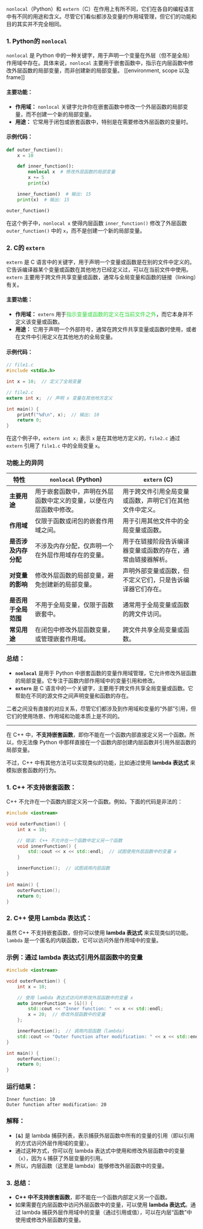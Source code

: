 `nonlocal`（Python）和 `extern`（C）在作用上有所不同，它们在各自的编程语言中有不同的用途和含义。尽管它们看似都涉及变量的作用域管理，但它们的功能和目的其实并不完全相同。

### 1. **Python的 `nonlocal`**

`nonlocal` 是 Python 中的一种关键字，用于声明一个变量在外层（但不是全局）作用域中存在。具体来说，`nonlocal` 主要用于嵌套函数中，指示在内层函数中修改外层函数的局部变量，而非创建新的局部变量。
[[environment, scope 以及 frame]]

#### 主要功能：

- **作用域：** `nonlocal` 关键字允许你在嵌套函数中修改一个外层函数的局部变量，而不创建一个新的局部变量。
- **用途：** 它常用于闭包或嵌套函数中，特别是在需要修改外层函数的变量时。

#### 示例代码：

```python
def outer_function():
    x = 10

    def inner_function():
        nonlocal x  # 修改外层函数的局部变量
        x += 5
        print(x)

    inner_function()  # 输出: 15
    print(x)  # 输出: 15

outer_function()
```

在这个例子中，`nonlocal x` 使得内层函数 `inner_function()` 修改了外层函数 `outer_function()` 中的 `x`，而不是创建一个新的局部变量。

### 2. **C的 `extern`**

`extern` 是 C 语言中的关键字，用于声明一个变量或函数是在别的文件中定义的。它告诉编译器某个变量或函数在其他地方已经定义过，可以在当前文件中使用。`extern` 主要用于跨文件共享变量或函数，通常与全局变量和函数的链接（linking）有关。

#### 主要功能：

- **作用域：** `extern` 用于<font color="#31d83b">指示变量或函数的定义在当前文件之外</font>，而它本身并不定义该变量或函数。
- **用途：** 它用于声明一个外部符号，通常在跨文件共享变量或函数时使用，或者在文件中引用定义在其他地方的全局变量。

#### 示例代码：

```c
// file1.c
#include <stdio.h>

int x = 10;  // 定义了全局变量

// file2.c
extern int x;  // 声明 x 变量在其他地方定义

int main() {
    printf("%d\n", x);  // 输出: 10
    return 0;
}
```

在这个例子中，`extern int x;` 表示 `x` 是在其他地方定义的，`file2.c` 通过 `extern` 引用了 `file1.c` 中的全局变量 `x`。

### **功能上的异同**

|特性|**`nonlocal` (Python)**|**`extern` (C)**|
|---|---|---|
|**主要用途**|用于嵌套函数中，声明在外层函数中定义的变量，以便在内层函数中修改。|用于跨文件引用全局变量或函数，声明它们在其他文件中定义。|
|**作用域**|仅限于函数或闭包的嵌套作用域之间。|用于引用其他文件中的全局变量或函数。|
|**是否涉及内存分配**|不涉及内存分配，仅声明一个在外层作用域存在的变量。|用于在链接阶段告诉编译器变量或函数的存在，通常由链接器解析。|
|**对变量的影响**|修改外层函数的局部变量，避免创建新的局部变量。|声明外部变量或函数，但不定义它们，只是告诉编译器它们存在。|
|**是否用于全局范围**|不用于全局变量，仅限于函数嵌套中。|通常用于全局变量或函数的跨文件访问。|
|**常见用途**|在闭包中修改外层函数变量，或管理嵌套作用域。|跨文件共享全局变量或函数。|

### **总结：**

- **`nonlocal`** 是用于 Python 中嵌套函数的变量作用域管理，它允许修改外层函数的局部变量。它专注于函数内部作用域中的变量引用和修改。
- **`extern`** 是 C 语言中的一个关键字，主要用于跨文件共享全局变量或函数。它帮助在不同的源文件之间声明变量和函数的存在。

二者之间没有直接的对应关系，尽管它们都涉及到作用域和变量的“外部”引用，但它们的使用场景、作用域和功能本质上是不同的。

---

在 C++ 中，**不支持嵌套函数**，即你不能在一个函数内部直接定义另一个函数。所以，你无法像 Python 中那样直接在一个函数内部创建内层函数并引用外层函数的局部变量。

不过，C++ 中有其他方法可以实现类似的功能，比如通过使用 **lambda 表达式** 来模拟嵌套函数的行为。

### 1. **C++ 不支持嵌套函数：**

C++ 不允许在一个函数内部定义另一个函数。例如，下面的代码是非法的：

```cpp
#include <iostream>

void outerFunction() {
    int x = 10;

    // 错误: C++ 不允许在一个函数中定义另一个函数
    void innerFunction() {
        std::cout << x << std::endl;  // 试图使用外层函数中的变量 x
    }

    innerFunction();  // 试图调用内层函数
}

int main() {
    outerFunction();
    return 0;
}
```

### 2. **C++ 使用 Lambda 表达式：**

虽然 C++ 不支持嵌套函数，但你可以使用 **lambda 表达式** 来实现类似的功能。`lambda` 是一个匿名的内联函数，它可以访问外层作用域中的变量。

### 示例：通过 lambda 表达式引用外层函数中的变量

```cpp
#include <iostream>

void outerFunction() {
    int x = 10;

    // 使用 lambda 表达式访问并修改外层函数中的变量 x
    auto innerFunction = [&]() {
        std::cout << "Inner function: " << x << std::endl;
        x = 20;  // 修改外层函数中的变量
    };

    innerFunction();  // 调用内层函数（lambda）
    std::cout << "Outer function after modification: " << x << std::endl;
}

int main() {
    outerFunction();
    return 0;
}
```

### 运行结果：

```
Inner function: 10
Outer function after modification: 20
```

### 解释：

- **`[&]`** 是 lambda 捕获列表，表示捕获外层函数中所有的变量的引用（即以引用的方式访问外层作用域的变量）。
- 通过这种方式，你可以在 lambda 表达式中使用和修改外层函数中的变量（`x`），因为 `&` 捕获了外层变量的引用。
- 所以，内层函数（这里是 lambda）能够修改外层函数中的变量。

### 3. **总结：**

- **C++ 中不支持嵌套函数**，即不能在一个函数内部定义另一个函数。
- 如果需要在内层函数中访问外层函数中的变量，可以使用 **lambda 表达式**。通过 lambda 捕获外层作用域中的变量（通过引用或值），可以在内层“函数”中使用或修改外层函数的变量。